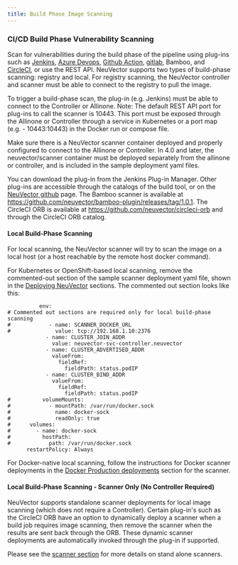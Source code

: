 ```yaml
---
title: Build Phase Image Scanning
---
```


### CI/CD Build Phase Vulnerability Scanning

Scan for vulnerabilities during the build phase of the pipeline using plug-ins such as [Jenkins](https://plugins.jenkins.io/neuvector-vulnerability-scanner/), [Azure Devops](https://github.com/neuvector/azure-vsts), [Github Action](https://github.com/neuvector/scan-action), [gitlab](https://gitlab.com/neuvector/gitlab-plugin), Bamboo, and [CircleCI](https://github.com/neuvector/circleci-orb), or use the REST API. NeuVector supports two types of build-phase scanning: registry and local. For registry scanning, the NeuVector controller and scanner must be able to connect to the registry to pull the image.

To trigger a build-phase scan, the plug-in (e.g. Jenkins) must be able to connect to the Controller or Allinone. Note: The default REST API port for plug-ins to call the scanner is 10443. This port must be exposed through the Allinone or Controller through a service in Kubernetes or a port map (e.g. - 10443:10443) in the Docker run or compose file.

Make sure there is a NeuVector scanner container deployed and properly configured to connect to the Allinone or Controller. In 4.0 and later, the neuvector/scanner container must be deployed separately from the allinone or controller, and is included in the sample deployment yaml files.

You can download the plug-in from the Jenkins Plug-in Manager. Other plug-ins are accessible through the catalogs of the build tool, or on the [NeuVector github](https://github.com/neuvector) page. The Bamboo scanner is available at https://github.com/neuvector/bamboo-plugin/releases/tag/1.0.1.  The CircleCI ORB is available at https://github.com/neuvector/circleci-orb and through the CircleCI ORB catalog.

#### Local Build-Phase Scanning
For local scanning, the NeuVector scanner will try to scan the image on a local host (or a host reachable by the remote host docker command).

For Kubernetes or OpenShift-based local scanning, remove the commented-out section of the sample scanner deployment yaml file, shown in the [Deploying NeuVector](/deploying/kubernetes#deploy-using-kubernetes) sections. The commented out section looks like this:

```
          env:
# Commented out sections are required only for local build-phase scanning
#            - name: SCANNER_DOCKER_URL
#              value: tcp://192.168.1.10:2376
            - name: CLUSTER_JOIN_ADDR
              value: neuvector-svc-controller.neuvector
            - name: CLUSTER_ADVERTISED_ADDR
              valueFrom:
                fieldRef:
                  fieldPath: status.podIP
            - name: CLUSTER_BIND_ADDR
              valueFrom:
                fieldRef:
                  fieldPath: status.podIP
#          volumeMounts:
#            - mountPath: /var/run/docker.sock
#              name: docker-sock
#              readOnly: true
#      volumes:
#        - name: docker-sock
#          hostPath:
#            path: /var/run/docker.sock
      restartPolicy: Always
```

For Docker-native local scanning, follow the instructions for Docker scanner deployments in the [Docker Production deployments](/deploying/docker#deploy-the-neuvector-scanner-container) section for the scanner.

#### Local Build-Phase Scanning - Scanner Only (No Controller Required)
NeuVector supports standalone scanner deployments for local image scanning (which does not require a Controller). Certain plug-in's such as the CircleCI ORB have an option to dynamically deploy a scanner when a build job requires image scanning, then remove the scanner when the results are sent back through the ORB. These dynamic scanner deployments are automatically invoked through the plug-in if supported.

Please see the [scanner section](/scanning/scanners) for more details on stand alone scanners.

